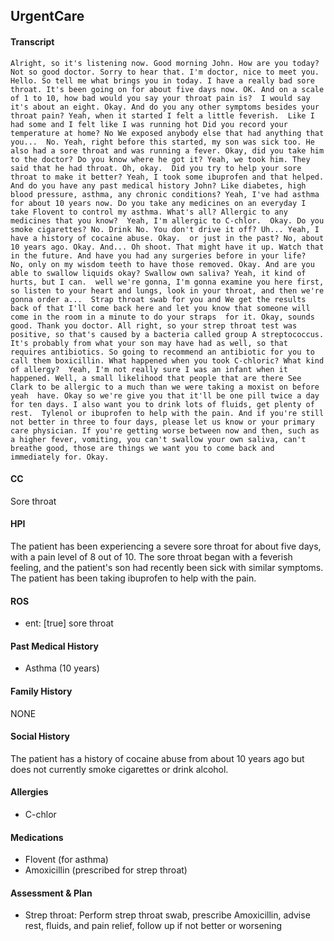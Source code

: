 UrgentCare
---
#### Transcript
```
Alright, so it's listening now. Good morning John. How are you today? Not so good doctor. Sorry to hear that. I'm doctor, nice to meet you.  Hello. So tell me what brings you in today. I have a really bad sore throat. It's been going on for about five days now. OK. And on a scale of 1 to 10, how bad would you say your throat pain is?  I would say it's about an eight. Okay. And do you any other symptoms besides your throat pain? Yeah, when it started I felt a little feverish.  Like I had some and I felt like I was running hot Did you record your temperature at home? No We exposed anybody else that had anything that you...  No. Yeah, right before this started, my son was sick too. He also had a sore throat and was running a fever. Okay, did you take him to the doctor? Do you know where he got it? Yeah, we took him. They said that he had throat. Oh, okay.  Did you try to help your sore throat to make it better? Yeah, I took some ibuprofen and that helped. And do you have any past medical history John? Like diabetes, high blood pressure, asthma, any chronic conditions? Yeah, I've had asthma for about 10 years now. Do you take any medicines on an everyday I take Flovent to control my asthma. What's all? Allergic to any medicines that you know?  Yeah, I'm allergic to C-chlor.  Okay. Do you smoke cigarettes? No. Drink No. You don't drive it off? Uh... Yeah, I have a history of cocaine abuse. Okay.  or just in the past? No, about 10 years ago. Okay. And... Oh shoot. That might have it up. Watch that in the future. And have you had any surgeries before in your life?  No, only on my wisdom teeth to have those removed. Okay. And are you able to swallow liquids okay? Swallow own saliva? Yeah, it kind of hurts, but I can.  well we're gonna, I'm gonna examine you here first, so listen to your heart and lungs, look in your throat, and then we're gonna order a...  Strap throat swab for you and We get the results back of that I'll come back here and let you know that someone will come in the room in a minute to do your straps  for it. Okay, sounds good. Thank you doctor. All right, so your strep throat test was positive, so that's caused by a bacteria called group A streptococcus. It's probably from what your son may have had as well, so that requires antibiotics. So going to recommend an antibiotic for you to call them boxicillin. What happened when you took C-chloric? What kind of allergy?  Yeah, I'm not really sure I was an infant when it happened. Well, a small likelihood that people that are there See Clark to be allergic to a much than we were taking a moxist on before yeah  have. Okay so we're give you that it'll be one pill twice a day for ten days. I also want you to drink lots of fluids, get plenty of rest.  Tylenol or ibuprofen to help with the pain. And if you're still not better in three to four days, please let us know or your primary care physician. If you're getting worse between now and then, such as a higher fever, vomiting, you can't swallow your own saliva, can't breathe good, those are things we want you to come back and immediately for. Okay.
```

#### CC 
Sore throat 

#### HPI 
The patient has been experiencing a severe sore throat for about five days, with a pain level of 8 out of 10. The sore throat began with a feverish feeling, and the patient's son had recently been sick with similar symptoms. The patient has been taking ibuprofen to help with the pain.

#### ROS 
- ent: [true] sore throat 

#### Past Medical History 
- Asthma (10 years)

#### Family History 
NONE

#### Social History 
The patient has a history of cocaine abuse from about 10 years ago but does not currently smoke cigarettes or drink alcohol.

#### Allergies 
- C-chlor

#### Medications 
- Flovent (for asthma)
- Amoxicillin (prescribed for strep throat)

#### Assessment & Plan 
- Strep throat: Perform strep throat swab, prescribe Amoxicillin, advise rest, fluids, and pain relief, follow up if not better or worsening

